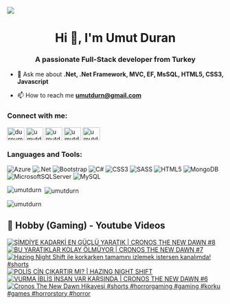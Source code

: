 ![](https://komarev.com/ghpvc/?username=umutdurn&color=blue)
<h1 align="center">Hi 👋, I'm Umut Duran</h1>
<h3 align="center">A passionate Full-Stack developer from Turkey</h3>

- 💬 Ask me about **.Net, .Net Framework, MVC, EF, MsSQL,  HTML5, CSS3,  Javascript**

- 📫 How to reach me **umutdurn@gmail.com**

<h3 align="left">Connect with me:</h3>
<p align="left">
<a href="https://twitter.com/durnumut" target="blank"><img align="center" src="https://raw.githubusercontent.com/rahuldkjain/github-profile-readme-generator/master/src/images/icons/Social/twitter.svg" alt="durnumut" height="30" width="40" /></a>
<a href="https://linkedin.com/in/umutdurn" target="blank"><img align="center" src="https://raw.githubusercontent.com/rahuldkjain/github-profile-readme-generator/master/src/images/icons/Social/linked-in-alt.svg" alt="umutdurn" height="30" width="40" /></a>
<a href="https://fb.com/umutdurn" target="blank"><img align="center" src="https://raw.githubusercontent.com/rahuldkjain/github-profile-readme-generator/master/src/images/icons/Social/facebook.svg" alt="umutdurn" height="30" width="40" /></a>
<a href="https://instagram.com/umutdurn" target="blank"><img align="center" src="https://raw.githubusercontent.com/rahuldkjain/github-profile-readme-generator/master/src/images/icons/Social/instagram.svg" alt="umutdurn" height="30" width="40" /></a>
<a href="https://www.youtube.com/c/umutdrn" target="blank"><img align="center" src="https://raw.githubusercontent.com/rahuldkjain/github-profile-readme-generator/master/src/images/icons/Social/youtube.svg" alt="umutdrn" height="30" width="40" /></a>
</p>

<h3 align="left">Languages and Tools:</h3>

![Azure](https://img.shields.io/badge/azure-%230072C6.svg?style=for-the-badge&logo=microsoftazure&logoColor=white)
  ![.Net](https://img.shields.io/badge/.NET-5C2D91?style=for-the-badge&logo=.net&logoColor=white)
  ![Bootstrap](https://img.shields.io/badge/bootstrap-%238511FA.svg?style=for-the-badge&logo=bootstrap&logoColor=white)
  ![C#](https://img.shields.io/badge/c%23-%23239120.svg?style=for-the-badge&logo=csharp&logoColor=white)
  ![CSS3](https://img.shields.io/badge/css3-%231572B6.svg?style=for-the-badge&logo=css3&logoColor=white)
  ![SASS](https://img.shields.io/badge/SASS-hotpink.svg?style=for-the-badge&logo=SASS&logoColor=white)
  ![HTML5](https://img.shields.io/badge/html5-%23E34F26.svg?style=for-the-badge&logo=html5&logoColor=white)
  ![MongoDB](https://img.shields.io/badge/MongoDB-%234ea94b.svg?style=for-the-badge&logo=mongodb&logoColor=white)
  ![MicrosoftSQLServer](https://img.shields.io/badge/Microsoft%20SQL%20Server-CC2927?style=for-the-badge&logo=microsoft%20sql%20server&logoColor=white)
  ![MySQL](https://img.shields.io/badge/mysql-4479A1.svg?style=for-the-badge&logo=mysql&logoColor=white)

<p><img align="left" src="https://github-readme-stats.vercel.app/api/top-langs?username=umutdurn&show_icons=true&locale=en&layout=compact" alt="umutdurn" /></p>

<p>&nbsp;<img align="center" src="https://github-readme-stats.vercel.app/api?username=umutdurn&show_icons=true&locale=en" alt="umutdurn" /></p>

<p><img align="center" src="https://github-readme-streak-stats.herokuapp.com/?user=umutdurn&" alt="umutdurn" /></p>

<summary><h2>📸 Hobby (Gaming) - Youtube Videos</h2></summary>

<!-- BEGIN YOUTUBE-CARDS -->
[![ŞİMDİYE KADARKİ EN GÜÇLÜ YARATIK | CRONOS THE NEW DAWN #8](https://ytcards.demolab.com/?id=VlGRs5EAXHU&title=%C5%9E%C4%B0MD%C4%B0YE+KADARK%C4%B0+EN+G%C3%9C%C3%87L%C3%9C+YARATIK+%7C+CRONOS+THE+NEW+DAWN+%238&lang=en&timestamp=1758214842&background_color=%230d1117&title_color=%23ffffff&stats_color=%23dedede&max_title_lines=1&width=250&border_radius=5 "ŞİMDİYE KADARKİ EN GÜÇLÜ YARATIK | CRONOS THE NEW DAWN #8")](https://www.youtube.com/watch?v=VlGRs5EAXHU)
[![BU YARATIKLAR KOLAY ÖLMÜYOR | CRONOS THE NEW DAWN #7](https://ytcards.demolab.com/?id=2bKztnkcPQQ&title=BU+YARATIKLAR+KOLAY+%C3%96LM%C3%9CYOR+%7C+CRONOS+THE+NEW+DAWN+%237&lang=en&timestamp=1757955605&background_color=%230d1117&title_color=%23ffffff&stats_color=%23dedede&max_title_lines=1&width=250&border_radius=5 "BU YARATIKLAR KOLAY ÖLMÜYOR | CRONOS THE NEW DAWN #7")](https://www.youtube.com/watch?v=2bKztnkcPQQ)
[![Hazing Night Shift ile korkarken tamamını izlemek istersen kanalımda!  #shorts](https://ytcards.demolab.com/?id=18IlB3kD7M0&title=Hazing+Night+Shift+ile+korkarken+tamam%C4%B1n%C4%B1+izlemek+istersen+kanal%C4%B1mda%21++%23shorts&lang=en&timestamp=1757836801&background_color=%230d1117&title_color=%23ffffff&stats_color=%23dedede&max_title_lines=1&width=250&border_radius=5 "Hazing Night Shift ile korkarken tamamını izlemek istersen kanalımda!  #shorts")](https://www.youtube.com/shorts/18IlB3kD7M0)
[![POLİS CİN ÇIKARTIR MI? | HAZING NIGHT SHIFT](https://ytcards.demolab.com/?id=PSs7gm2Ep-g&title=POL%C4%B0S+C%C4%B0N+%C3%87IKARTIR+MI%3F+%7C+HAZING+NIGHT+SHIFT&lang=en&timestamp=1757782840&background_color=%230d1117&title_color=%23ffffff&stats_color=%23dedede&max_title_lines=1&width=250&border_radius=5 "POLİS CİN ÇIKARTIR MI? | HAZING NIGHT SHIFT")](https://www.youtube.com/watch?v=PSs7gm2Ep-g)
[![VURMA İBLİS İNSAN VAR KARŞINDA | CRONOS THE NEW DAWN #6](https://ytcards.demolab.com/?id=1GTOeDsbHEU&title=VURMA+%C4%B0BL%C4%B0S+%C4%B0NSAN+VAR+KAR%C5%9EINDA+%7C+CRONOS+THE+NEW+DAWN+%236&lang=en&timestamp=1757523601&background_color=%230d1117&title_color=%23ffffff&stats_color=%23dedede&max_title_lines=1&width=250&border_radius=5 "VURMA İBLİS İNSAN VAR KARŞINDA | CRONOS THE NEW DAWN #6")](https://www.youtube.com/watch?v=1GTOeDsbHEU)
[![Cronos The New Dawn Hikayesi #shorts  #horrorgaming #gaming #korku #games #horrorstory #horror](https://ytcards.demolab.com/?id=VN9w2DAx9uw&title=Cronos+The+New+Dawn+Hikayesi+%23shorts++%23horrorgaming+%23gaming+%23korku+%23games+%23horrorstory+%23horror&lang=en&timestamp=1757494856&background_color=%230d1117&title_color=%23ffffff&stats_color=%23dedede&max_title_lines=1&width=250&border_radius=5 "Cronos The New Dawn Hikayesi #shorts  #horrorgaming #gaming #korku #games #horrorstory #horror")](https://www.youtube.com/shorts/VN9w2DAx9uw)
<!-- END YOUTUBE-CARDS -->
